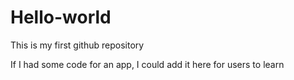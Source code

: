 # Hello-world
This is my first github repository

If I had some code for an app, I could add it here for users to learn
